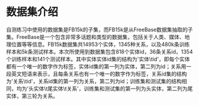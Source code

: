 # 数据集介绍
  自测练习中使用的数据集是FB15k的子集，而FB15k是从FreeBase数据集抽取的子集。FreeBase是一个包含非常多话题和类型的数据集，包括关于人类、媒体、地理位置等等信息。FB15k数据集共14953个实体，1345种关系，以及480k条训练样本和5k条测试样本。本次所使用到数据集包含818个实体id，36条关系id，1354个训练样本和141个测试样本。其中实体实体id集的结构为'实体\tid'，即每个实体都有一个唯一的数字作为标签，实体id集的第一列为实体，第二列为id；关系用一段英文短语来表示，且每条关系也有一个唯一的数字作为标签，关系id集的结构为'关系\tid'，关系id集的第一列为关系，第二列为id；训练集和测试集的结构相同，均为'头实体\t尾实体\t关系'，训练集和测试集的第一列为头实体，第二列为尾实体，第三轮为关系。